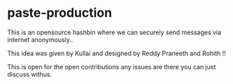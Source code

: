 # paste-production

This is an opensource hashbin where we can securely send messages via internet anonymously..

This idea was given by Kullai and designed by Reddy Praneeth and Rohith !!

This is open for the open contributions any issues are there you can just discuss withus.

